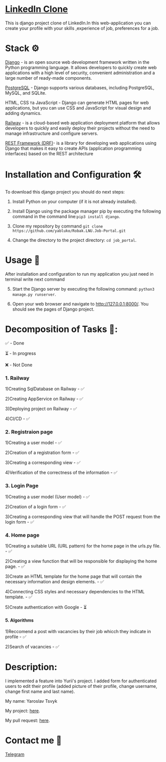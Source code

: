 # [LinkedIn Clone](https://linkedinclone.up.railway.app/)


This is django project clone of LinkedIn.In this web-application you can create your profile with your skills ,experience of job, preferences for a job.
# Stack ⚙️
[Django](https://www.djangoproject.com/) - is an open source web development framework written in the Python programming language. It allows developers to quickly create web applications with a high level of security, convenient administration and a large number of ready-made components.

[PostgreSQL](https://www.postgresql.org/) - Django supports various databases, including PostgreSQL, MySQL, and SQLite.

HTML, CSS та JavaScript - Django can generate HTML pages for web applications, but you can use CSS and JavaScript for visual design and adding dynamics.

[Railway](https://railway.app/) - is a cloud-based web application deployment platform that allows developers to quickly and easily deploy their projects without the need to manage infrastructure and configure servers.

[REST Framework (DRF)](https://www.django-rest-framework.org)- is a library for developing web applications using Django that makes it easy to create APIs (application programming interfaces) based on the REST architecture


# Installation and Configuration 🛠️ 

To download this django project you should do next steps:

1. Install Python on your computer (if it is not already installed).

2. Install Django using the package manager pip by executing the following command in the command line:```pip3 install django```.

3. Clone my repository by command ```git clone https://github.com/yabluko/Robak.LNU.Job-Portal.git```

4. Change the directory to the project directory: ```cd job_portal```.

# Usage 🚀

After installation and configuration to run my application you just need in terminal write next command

5. Start the Django server by executing the following command: ```python3 manage.py runserver```.

6. Open your web browser and navigate to http://127.0.0.1:8000/. You should see the pages of Django project.

# Decomposition of Tasks 📝:

✅ - Done

⏳ - In progress

❌ -  Not Done 

### 1. Railway

1)Creating SqlDatabase on Railway - ✅

2)Creating AppService on Railway - ✅

3)Deploying project on Railway - ✅

4)CI/CD - ✅


### 2. Registraion page 
1)Creating a user model - ✅

2)Creation of a registration form - ✅

3)Creating a corresponding view  - ✅

4)Verification of the correctness of the information  - ✅


 
### 3. Login Page

1)Creating a user model (User model)  - ✅

2)Creation of a login form - ✅

3)Creating a corresponding view that will handle the POST request from the login form  - ✅

 
 
 ### 4. Home page
 
 1)Creating a suitable URL (URL pattern) for the home page in the urls.py file. - ✅
 
 2)Creating a view function that will be responsible for displaying the home page. - ✅
 
 3)Create an HTML template for the home page that will contain the necessary information and design elements. - ✅
 
 4)Connecting CSS styles and necessary dependencies to the HTML template. - ✅
 
 5)Create authentication with Google - ⏳
 
 
 
 #### 5. Algorithms
 
 1)Reccomend a post with vacancies by their job whicch they indicate in profile - ✅
 
 2)Search of vacancies - ✅
 
# Description:

I implemented a feature into Yurii's project. I added form for authenticated users to edit their profile (added picture of their profile, change username, change first name and last name). 

My name: Yaroslav Tsvyk 

My project: [here](https://github.com/Bossanova567/Typing-Speed-Test-Website).

My pull request: [here](https://github.com/yabluko/Robak.LNU.Job-Portal/pull/1).

 # Contact me 📱
 
 [Telegram](https://t.me/zhushchonka)
 
 
 
 
 
 
 
 
 
 
 
 
 
 
 
 
 





